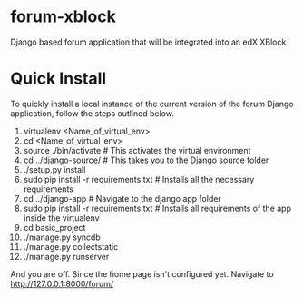# forum-xblock

Django based forum application that will be integrated into an edX XBlock

# Quick Install

To quickly install a local instance of the current version of the forum Django application, follow the steps outlined below.

1. virtualenv <Name_of_virtual_env>
2. cd <Name_of_virtual_env>
3. source ./bin/activate # This activates the virtual environment
4. cd ../django-source/ # This takes you to the Django source folder
5. ./setup.py install 
6. sudo pip install -r requirements.txt # Installs all the necessary requirements
6. cd ../django-app # Navigate to the django app folder
7. sudo pip install -r requirements.txt # Installs all requirements of the app inside the virtualenv
8. cd basic_project
9. ./manage.py syncdb
10. ./manage.py collectstatic
11. ./manage.py runserver

And you are off. Since the home page isn't configured yet. Navigate to http://127.0.0.1:8000/forum/


